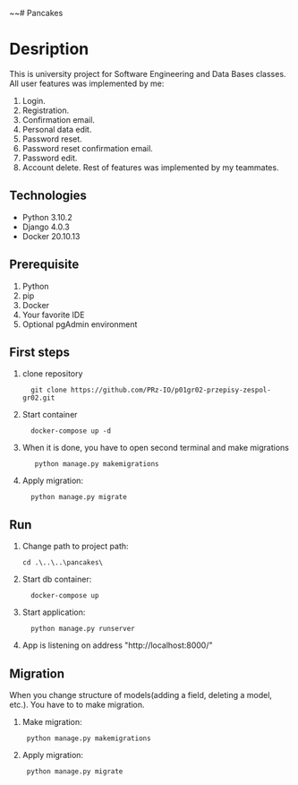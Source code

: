 ~~# Pancakes

# Desription

This is university project for Software Engineering and Data Bases classes.
All user features was implemented by me:
1. Login.
2. Registration.
3. Confirmation email.
4. Personal data edit.
5. Password reset.
6. Password reset confirmation email.
7. Password edit.
8. Account delete.
Rest of features was implemented by my teammates.

## Technologies
* Python 3.10.2
* Django 4.0.3
* Docker 20.10.13 

## Prerequisite

1. Python
2. pip
3. Docker
4. Your favorite IDE
5. Optional pgAdmin environment

## First steps

1. clone repository

         git clone https://github.com/PRz-IO/p01gr02-przepisy-zespol-gr02.git

2. Start container

         docker-compose up -d

3. When it is done, you have to open second terminal and make migrations

          python manage.py makemigrations

4.  Apply migration:

          python manage.py migrate

## Run

1. Change path to project path:
      
       cd .\..\..\pancakes\

2. Start db container:
   
         docker-compose up 
3. Start application:

         python manage.py runserver

4. App is listening on address "http://localhost:8000/"

## Migration
When you change structure of models(adding a field, deleting a model, etc.). You have to to make migration.

1. Make migration:

        python manage.py makemigrations

2. Apply migration:

        python manage.py migrate

